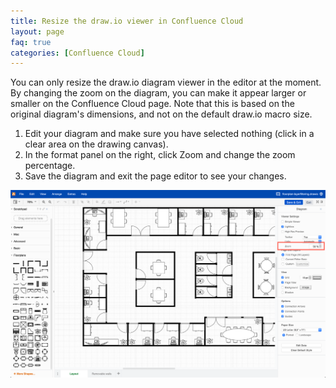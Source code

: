```yaml
---
title: Resize the draw.io viewer in Confluence Cloud
layout: page
faq: true
categories: [Confluence Cloud]
---
```


You can only resize the draw.io diagram viewer in the editor at the moment. By changing the zoom on the diagram, you can make it appear larger or smaller on the Confluence Cloud page. Note that this is based on the original diagram's dimensions, and not on the default draw.io macro size.

1. Edit your diagram and make sure you have selected nothing (click in a clear area on the drawing canvas).
2. In the format panel on the right, click Zoom and change the zoom percentage.
3. Save the diagram and exit the page editor to see your changes.

<img src="/assets/img/blog/zoom-diagram-viewer-confluence-cloud.png" style="max-width:100%;height:auto;" alt="Change the zoom on the diagram to change the size of the viewer in draw.io for Confluence Cloud">
